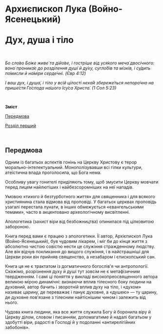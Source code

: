 # Архиєпископ Лука (Войно-Ясенецький)<br><br>Дух, душа і тіло

<br>

_Бо сло́во Бо́же живе́ та дiйо́ве, і гострі́ше вiд уся́кого меча́ двосі́чного: воно́ проника́є до розді́лення душі́ й ду́ху, сугло́бiв та мі́зкiв, i су́дить по́мисли й на́мiри серде́чнi. (Євр 4:12)_

_І ваш дух, i душа́, i ті́ло у всій ці́лостi неха́й збереже́ться непоро́чно на прише́стя Го́спода на́шого Iсу́са Христа́. (1 Сол 5:23)_

<br>

**Зміст**

[Передмова](0.md)

[Розділ перший](1.md)

<br>

<a id='0'></a>

## Передмова

Одним із багатьох аспектів гонінь на Церкву Христову є терор морально-інтелектуальний. Монополізувавши всі гілки культури, атеїстична влада проголосила, що Бога нема.

Особливу увагу гонителі приділяють тому, щоб змусити Церкву мовчати перед лицем найлютіших і найбезсоромніших на неї нападів.

Умовою «тихого й безтурботного життя» для священника і для всякого християнина стала відмова від проповіді. У багатьох церквах проповідь узагалі перестала лунати, в інших обмежується «євангельськими темами», часто в акцентовано археологічному висвітленні.

Апологетика (захист віри від безбожництва) опинилася під цілковитою забороною.

Книга перед вами є працею з апологетики. Її автор, Архієпископ Лука (Войно-Ясенецький), був чудовим лікарем, і міг би до кінця життя з абсолютно чистою совістю нести це служіння стражденному людству. Але він відчув покликання до вищого служіння, і в найстрашніші для Церкви роки він прийняв священство, а незабаром і єпископський сан.

Книга ця не є трактатом із догматичного богослів'я чи антропології. Скажімо, розрізнення духу й душі тут зовсім не є метафізичним твердженням. І самі ці поняття у викладі високопреосвященного автора великою мірою динамічні: визнаючи вплив тілесного боку людини на духовний, автор бачить і зворотній вплив духу на тіло, і «духом» називає царину, де переважає і панує духовне, а «душею» — ту царину, де духовне пов'язане з тілесним найтіснішим чином і залежить від нього.

Чудова книга людини, яка все життя служила Богу й боронила віру й Церкву ділом, словом і писанням, допомагатиме й надалі багатьом у здобутті віри, радості в Господі й у подоланні «антирелігійних забобонів».
